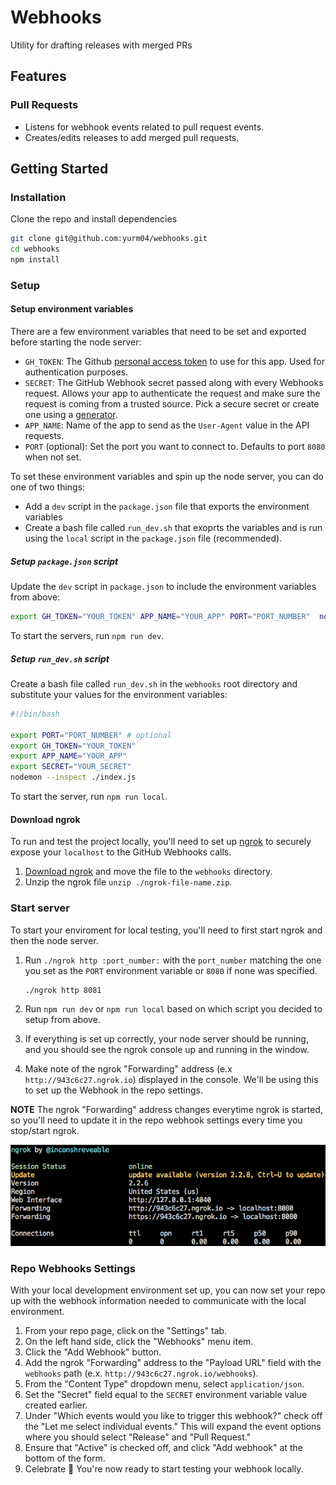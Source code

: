 # Webhooks
Utility for drafting releases with merged PRs

## Features

### Pull Requests
- Listens for webhook events related to pull request events.
- Creates/edits releases to add merged pull requests.

## Getting Started

### Installation
Clone the repo and install dependencies

```bash
git clone git@github.com:yurm04/webhooks.git
cd webhooks
npm install
```

### Setup

#### Setup environment variables
There are a few environment variables that need to be set and exported before starting the node server:

- `GH_TOKEN`: The Github [personal access token](https://github.com/settings/tokens) to use for this app.  Used for authentication purposes.
- `SECRET`: The GitHub Webhook secret passed along with every Webhooks request.  Allows your app to authenticate the request and make sure the request is coming from a trusted source.  Pick a secure secret or create one using a [generator](https://randomkeygen.com/).
- `APP_NAME`: Name of the app to send as the `User-Agent` value in the API requests.
- `PORT` (optional): Set the port you want to connect to.  Defaults to port `8080` when not set.

To set these environment variables and spin up the node server, you can do one of two things:

- Add a `dev` script in the `package.json` file that exports the environment variables
- Create a bash file called `run_dev.sh` that exoprts the variables and is run using the `local` script in the `package.json` file (recommended).

##### Setup `package.json` script
Update the `dev` script in `package.json` to include the environment variables from above:

```bash
export GH_TOKEN="YOUR_TOKEN" APP_NAME="YOUR_APP" PORT="PORT_NUMBER"  nodemon --inspect ./index.js
```

To start the servers, run `npm run dev`.

##### Setup `run_dev.sh` script
Create a bash file called `run_dev.sh` in the `webhooks` root directory and substitute your values for the environment variables:

```bash
#!/bin/bash

export PORT="PORT_NUMBER" # optional
export GH_TOKEN="YOUR_TOKEN"
export APP_NAME="YOUR_APP"
export SECRET="YOUR_SECRET"
nodemon --inspect ./index.js
```

To start the server, run `npm run local`.

#### Download ngrok
To run and test the project locally, you'll need to set up [ngrok](https://ngrok.com) to securely expose your `localhost` to the GitHub Webhooks calls.

1. [Download ngrok](https://ngrok.com/download) and move the file to the `webhooks` directory.
2. Unzip the ngrok file `unzip ./ngrok-file-name.zip`.

### Start server
To start your enviroment for local testing, you'll need to first start ngrok and then the node server.

1. Run `./ngrok http :port_number:` with the `port_number` matching the one you set as the `PORT` environment variable or `8080` if none was specified.

    ```bash
    ./ngrok http 8081
    ```
2. Run `npm run dev` or `npm run local` based on which script you decided to setup from above.
3. If everything is set up correctly, your node server should be running, and you should see the ngrok console up and running in the window.
4. Make note of the ngrok "Forwarding" address (e.x `http://943c6c27.ngrok.io`) displayed in the console. We'll be using this to set up the Webhook in the repo settings.

**NOTE** The ngrok "Forwarding" address changes everytime ngrok is started, so you'll need to update it in the repo webhook settings every time you stop/start ngrok.

![Image of ngrok console](docs/ngrok.png)

### Repo Webhooks Settings
With your local development environment set up, you can now set your repo up with the webhook information needed to communicate with the local environment.

1. From your repo page, click on the "Settings" tab.
2. On the left hand side, click the "Webhooks" menu item.
3. Click the "Add Webhook" button.
4. Add the ngrok "Forwarding" address to the "Payload URL" field with the `webhooks` path (e.x. `http://943c6c27.ngrok.io/webhooks`).
5. From the "Content Type" dropdown menu, select `application/json`.
6. Set the "Secret" field equal to the `SECRET` environment variable value created earlier.
7. Under "Which events would you like to trigger this webhook?" check off the "Let me select individual events."  This will expand the event options where you should select "Release" and "Pull Request."
8. Ensure that "Active" is checked off, and click "Add webhook" at the bottom of the form.
9. Celebrate :tada: You're now ready to start testing your webhook locally.
